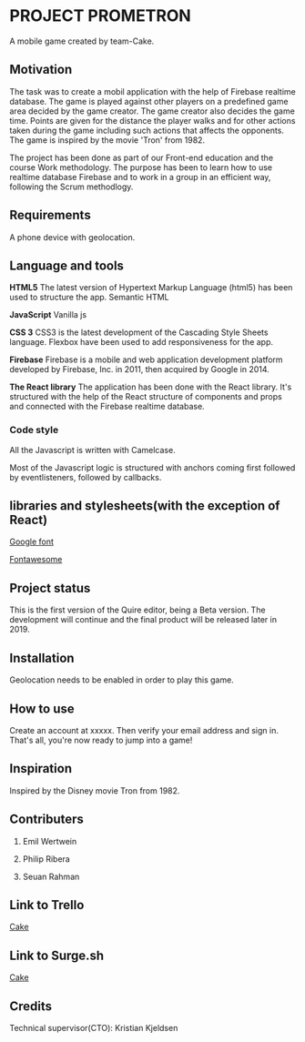 # PROJECT PROMETRON
A mobile game created by team-Cake.

## Motivation
The task was to create a mobil application with the help of Firebase realtime database. The game is played against other players on a predefined game area decided by the game creator. The game creator also decides the game time. Points are given for the distance the player walks and for other actions taken during the game including such actions that affects the opponents. The game is inspired by the movie 'Tron' from 1982. 

The project has been done as part of our Front-end education and the course Work methodology. The purpose has been to learn how to use realtime database Firebase and to work in a group in an efficient way, following the Scrum methodlogy.

## Requirements
A phone device with geolocation.

## Language and tools

**HTML5**
The latest version of Hypertext Markup Language (html5) has been used to structure the app.
Semantic HTML

**JavaScript**
Vanilla js

**CSS 3**
CSS3 is the latest development of the Cascading Style Sheets language.
Flexbox have been used to add responsiveness for the app.

**Firebase**
Firebase is a mobile and web application development platform developed by Firebase, Inc. in 2011, then acquired by Google in 2014.  

**The React library**
The application has been done with the React library. It's structured with the help of the React structure of components and props and connected with the Firebase realtime database.  

### Code style
All the Javascript is written with Camelcase.

Most of the Javascript logic is structured with anchors coming first followed by eventlisteners, followed by callbacks.

## libraries and stylesheets(with the exception of React)

[Google font](https://fonts.googleapis.com)

[Fontawesome](https://use.fontawesome.com)

## Project status
This is the first version of the Quire editor, being a Beta version. The development will continue and the final product will be released later in 2019.

## Installation
Geolocation needs to be enabled in order to play this game.

## How to use
Create an account at xxxxx. Then verify your email address and sign in. That's all, you're now ready to jump into a game!

## Inspiration
Inspired by the Disney movie Tron from 1982.

## Contributers

1. Emil Wertwein

2. Philip Ribera

3. Seuan Rahman

## Link to Trello
[Cake](https://trello.com/b/VbyAeTe2/cake)

## Link to Surge.sh
[Cake](...)

## Credits
Technical supervisor(CTO): Kristian Kjeldsen
